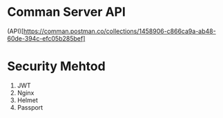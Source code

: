 # Comman Server API
(API)[https://comman.postman.co/collections/1458906-c866ca9a-ab48-60de-394c-efc05b285bef]


# Security Mehtod
1. JWT
2. Nginx
3. Helmet
4. Passport
